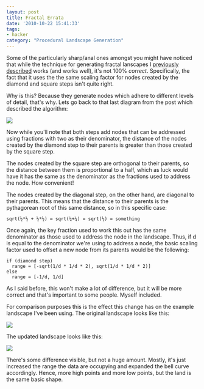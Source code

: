 ```yaml
---
layout: post
title: Fractal Errata
date: '2010-10-22 15:41:33'
tags:
- hacker
category: "Procedural Landscape Generation"
---
```


Some of the particularly sharp/anal ones amongst you might have noticed that while the technique for generating fractal lanscapes I [previously described] works (and works well), it's not 100% _correct_. Specifically, the fact that it uses the the same scaling factor for nodes created by the diamond and square steps isn't quite right.  

[previously described]: /2010/10/19/youre-speaking-my-landscape-baby

<!-- More -->

Why is this? Because they generate nodes which adhere to different levels of detail, that's why. Lets go back to that last diagram from the post which described the algorithm:

![](http://harveynick.files.wordpress.com/2010/10/fractallandscape9.png)

Now while you'll note that both steps add nodes that can be addressed using fractions with two as their denominator, the distance of the nodes created by the diamond step to their parents is greater than those created by the square step.  

The nodes created by the square step are orthogonal to their parents, so the distance between them is proportional to a half, which as luck would have it has the same as the denominator as the fractions used to address the node. How convenient!  

The nodes created by the diagonal step, on the other hand, are diagonal to their parents. This means that the distance to their parents is the pythagorean root of this same distance, so in this specific case: 

```
sqrt(½*½ + ½*½) = sqrt(¼+¼) = sqrt(½) = something
```

Once again, the key fraction used to work this out has the same denominator as those used to address the node in the landscape. Thus, if d is equal to the denominator we're using to address a node, the basic scaling factor used to offset a new node from its parents would be the following: 

```
if (diamond step)
  range = [-sqrt(1/d * 1/d * 2), sqrt(1/d * 1/d * 2)]  
else
  range = [-1/d, 1/d]
```

As I said before, this won't make a lot of difference, but it will be more correct and that's important to some people. Myself included.  

For comparison purposes this is the effect this change has on the example landscape I've been using. The original landscape looks like this: 

![](http://harveynick.files.wordpress.com/2010/10/image8.png) 

The updated landscape looks like this:

![](http://harveynick.files.wordpress.com/2010/10/image11.png)

There's some difference visible, but not a huge amount. Mostly, it's just increased the range the data are occupying and expanded the bell curve accordingly. Hence, more high points and more low points, but the land is the same basic shape.
